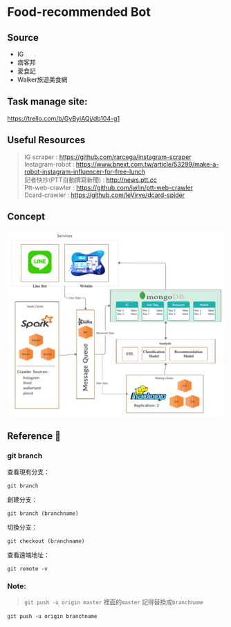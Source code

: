 # Food-recommended Bot

## Source
- IG
- 痞客邦
- 愛食記
- Walker旅遊美食網

## Task manage site:
<https://trello.com/b/GyByiAQj/db104-g1>

## Useful Resources 
> IG scraper : <https://github.com/rarcega/instagram-scraper> <br>
> Instagram-robot : <https://www.bnext.com.tw/article/53299/make-a-robot-instagram-influencer-for-free-lunch> <br>
> 記者快抄(PTT自動撰寫新聞) : <http://news.ptt.cc><br>
> Ptt-web-crawler : <https://github.com/jwlin/ptt-web-crawler><br>
> Dcard-crawler : <https://github.com/leVirve/dcard-spider>

## Concept
![concept](./DB104G1_concept.png)

## Reference :memo:
### git branch
查看現有分支：

```
git branch
```

創建分支：

```
git branch (branchname)
```
切換分支：

```
git checkout (branchname)
```
查看遠端地址：

```
git remote -v
```

### Note:
> `git push -u origin master` 
> 裡面的`master` 記得替換成`branchname`
>
 
 
```git push -u origin branchname```
